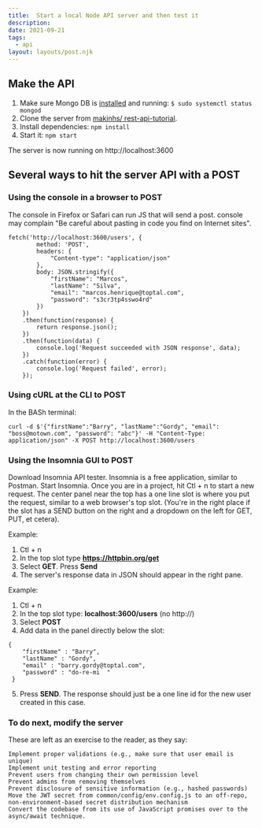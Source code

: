 ```yaml
---
title:  Start a local Node API server and then test it
description:
date: 2021-09-21
tags:
  - api
layout: layouts/post.njk
---
```



## Make the API

1. Make sure Mongo DB is [installed](https://www.digitalocean.com/community/tutorials/how-to-install-mongodb-on-ubuntu-20-04) and running:
`$ sudo systemctl status mongod`
2. Clone the server from [ makinhs/
rest-api-tutorial](https://github.com/makinhs/rest-api-tutorial).
3.  Install dependencies: `npm install`
4. Start it: `npm start`

The server is now running on http://localhost:3600

## Several ways to hit the server API with a POST

### Using the console in a browser to POST
The console in Firefox or Safari can run JS that will send a post. console may complain "Be careful about pasting in code you find on Internet sites".
```
fetch('http://localhost:3600/users', {
        method: 'POST',
        headers: {
            "Content-type": "application/json"
        },
        body: JSON.stringify({
            "firstName": "Marcos",
            "lastName": "Silva",
            "email": "marcos.henrique@toptal.com",
            "password": "s3cr3tp4sswo4rd"
        })
    })
    .then(function(response) {
        return response.json();
    })
    .then(function(data) {
        console.log('Request succeeded with JSON response', data);
    })
    .catch(function(error) {
        console.log('Request failed', error);
    });
```

### Using cURL at the CLI to POST
In the BASh terminal:
```
curl -d $'{"firstName":"Barry", "lastName":"Gordy", "email": "boss@motown.com", "password": "abc"}' -H "Content-Type: application/json" -X POST http://localhost:3600/users
```

### Using the Insomnia GUI to POST

Download Insomnia API tester. Insomnia is a free application, similar to Postman. Start Insomnia. Once you are in a project, hit Ctl + n to start a new request. The center panel near the top has a one line slot is where you put the request, similar to a web browser's top slot. (You're in the right place if the slot has a SEND button on the right and a dropdown on the left for GET, PUT, et cetera).

Example:
1. Ctl + n
2. In the top slot type __https://httpbin.org/get__
3. Select __GET__.  Press __Send__
4. The server's response data in JSON should appear in the right pane.

Example:
1. Ctl + n
2. In the top slot type: __localhost:3600/users__ (no http://)
3. Select __POST__
4. Add data in the panel directly below the slot:
```
{
    "firstName" : "Barry",
    "lastName" : "Gordy",
    "email" : "barry.gordy@toptal.com",
    "password" : "do-re-mi  "
 }
```
5. Press __SEND__. The response should just be a one line id for the new user created in this case.


### To do next, modify the server

These are left as an exercise to the reader, as they say:

    Implement proper validations (e.g., make sure that user email is unique)
    Implement unit testing and error reporting
    Prevent users from changing their own permission level
    Prevent admins from removing themselves
    Prevent disclosure of sensitive information (e.g., hashed passwords)
    Move the JWT secret from common/config/env.config.js to an off-repo, non-environment-based secret distribution mechanism
    Convert the codebase from its use of JavaScript promises over to the async/await technique.

